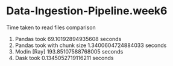# Data-Ingestion-Pipeline.week6

Time taken to read files comparison 

1.	Pandas took 69.10192894935608 seconds
2.	Pandas took with chunk size 1.3400604724884033 seconds
3.	Modin [Ray] 193.85107588768005 seconds
4.	Dask took 0.1345052719116211 seconds
